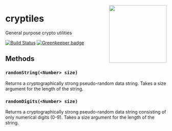 <a href="http://hapijs.com"><img src="https://raw.githubusercontent.com/hapijs/assets/master/images/family.png" width="180px" align="right" /></a>

# cryptiles

General purpose crypto utilities

[![Build Status](https://secure.travis-ci.org/hapijs/cryptiles.png)](http://travis-ci.org/hapijs/cryptiles) [![Greenkeeper badge](https://badges.greenkeeper.io/hapijs/cryptiles.svg)](https://greenkeeper.io/)

## Methods

### `randomString(<Number> size)`
Returns a cryptographically strong pseudo-random data string. Takes a size argument for the length of the string.

### `randomDigits(<Number> size)`
Returns a cryptographically strong pseudo-random data string consisting of only numerical digits (0-9). Takes a size argument for the length of the string.
